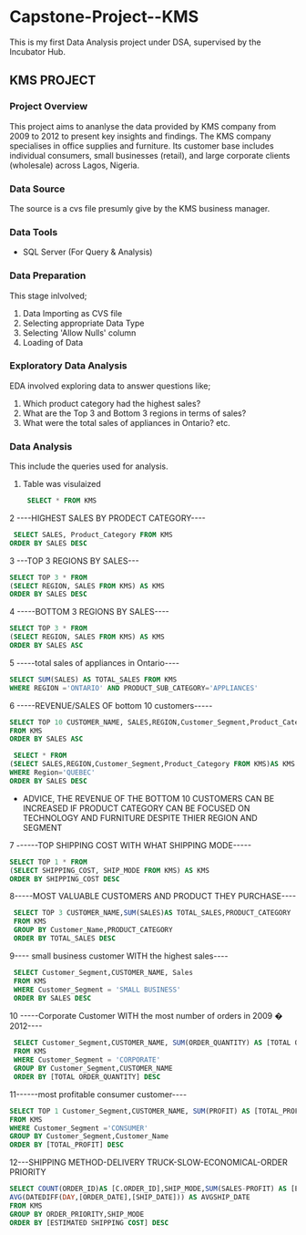 # Capstone-Project--KMS
This is my  first Data Analysis project under DSA, supervised by the Incubator Hub.


## KMS PROJECT 
### Project Overview
This project aims to ananlyse the data provided by KMS company from 2009 to 2012 to present key insights and findings. 
The KMS company specialises in office supplies and furniture. Its customer base includes individual consumers, small businesses (retail),
and large corporate clients (wholesale) across Lagos, Nigeria. 

### Data Source
The source is a cvs file presumly give by the KMS business manager.

### Data Tools
- SQL Server (For Query & Analysis)

### Data Preparation
This stage inlvolved;
1. Data Importing as CVS file
2. Selecting appropriate Data Type
3. Selecting 'Allow Nulls' column
4. Loading of Data

### Exploratory Data Analysis
EDA involved exploring data to answer questions like;
1. Which product category had the highest sales? 
2. What are the Top 3 and Bottom 3 regions in terms of sales? 
3. What were the total sales of appliances in Ontario? etc.

### Data Analysis
This include the queries used for analysis.
1. Table was visulaized
  
   ```  sql
    SELECT * FROM KMS

2  ----HIGHEST SALES BY PRODECT CATEGORY----
``` sql
 SELECT SALES, Product_Category FROM KMS
ORDER BY SALES DESC

  ```

3 ---TOP 3 REGIONS BY SALES---
 ``` sql
SELECT TOP 3 * FROM
(SELECT REGION, SALES FROM KMS) AS KMS
ORDER BY SALES DESC

 ```
4 -----BOTTOM 3 REGIONS BY SALES----
``` sql
SELECT TOP 3 * FROM
(SELECT REGION, SALES FROM KMS) AS KMS
ORDER BY SALES ASC
```
5 -----total sales of appliances in Ontario----

``` sql
SELECT SUM(SALES) AS TOTAL_SALES FROM KMS
WHERE REGION ='ONTARIO' AND PRODUCT_SUB_CATEGORY='APPLIANCES'
```
6 -----REVENUE/SALES OF bottom 10 customers----- 
 ``` sql
 SELECT TOP 10 CUSTOMER_NAME, SALES,REGION,Customer_Segment,Product_Category 
 FROM KMS 
 ORDER BY SALES ASC

  SELECT * FROM
 (SELECT SALES,REGION,Customer_Segment,Product_Category FROM KMS)AS KMS
 WHERE Region='QUEBEC'
 ORDER BY SALES DESC
```
 - ADVICE, THE REVENUE OF THE BOTTOM 10 CUSTOMERS CAN BE INCREASED IF PRODUCT CATEGORY CAN
 BE FOCUSED ON TECHNOLOGY AND FURNITURE DESPITE THIER REGION AND SEGMENT

7 ------TOP SHIPPING COST WITH WHAT SHIPPING MODE-----
 ``` sql
 SELECT TOP 1 * FROM 
 (SELECT SHIPPING_COST, SHIP_MODE FROM KMS) AS KMS
 ORDER BY SHIPPING_COST DESC
```

8-----MOST VALUABLE CUSTOMERS AND PRODUCT THEY PURCHASE----
``` sql 
 SELECT TOP 3 CUSTOMER_NAME,SUM(SALES)AS TOTAL_SALES,PRODUCT_CATEGORY
 FROM KMS
 GROUP BY Customer_Name,PRODUCT_CATEGORY
 ORDER BY TOTAL_SALES DESC
```
9---- small business customer WITH the highest sales----
``` sql 
 SELECT Customer_Segment,CUSTOMER_NAME, Sales
 FROM KMS
 WHERE Customer_Segment = 'SMALL BUSINESS'
 ORDER BY SALES DESC
```

10 -----Corporate Customer WITH the most number of orders in 2009 � 2012----
``` sql 
 SELECT Customer_Segment,CUSTOMER_NAME, SUM(ORDER_QUANTITY) AS [TOTAL ORDER_QUANTITY]
 FROM KMS
 WHERE Customer_Segment = 'CORPORATE'
 GROUP BY Customer_Segment,CUSTOMER_NAME
 ORDER BY [TOTAL ORDER_QUANTITY] DESC
```
11------most profitable consumer customer----
``` sql 
SELECT TOP 1 Customer_Segment,CUSTOMER_NAME, SUM(PROFIT) AS [TOTAL_PROFIT] 
FROM KMS
WHERE Customer_Segment ='CONSUMER'
GROUP BY Customer_Segment,Customer_Name
ORDER BY [TOTAL_PROFIT] DESC
```

12---SHIPPING METHOD-DELIVERY TRUCK-SLOW-ECONOMICAL-ORDER PRIORITY
``` sql 
SELECT COUNT(ORDER_ID)AS [C.ORDER_ID],SHIP_MODE,SUM(SALES-PROFIT) AS [ESTIMATED SHIPPING COST], ORDER_PRIORITY, 
AVG(DATEDIFF(DAY,[ORDER_DATE],[SHIP_DATE])) AS AVGSHIP_DATE
FROM KMS
GROUP BY ORDER_PRIORITY,SHIP_MODE
ORDER BY [ESTIMATED SHIPPING COST] DESC
```

